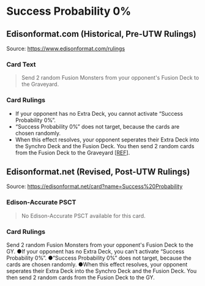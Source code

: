 # Success Probability 0%

## Edisonformat.com (Historical, Pre-UTW Rulings)

Source: https://www.edisonformat.com/rulings

### Card Text

> Send 2 random Fusion Monsters from your opponent's Fusion Deck to the Graveyard.

### Card Rulings

*   If your opponent has no Extra Deck, you cannot activate “Success Probability 0%”.
*   “Success Probability 0%” does not target, because the cards are chosen randomly.
*   When this effect resolves, your opponent seperates their Extra Deck into the Synchro Deck and the Fusion Deck. You then send 2 random cards from the Fusion Deck to the Graveyard \[[REF](https://www.pojo.biz/board/showthread.php?t=812022)\].

## Edisonformat.net (Revised, Post-UTW Rulings)

Source: https://edisonformat.net/card?name=Success%20Probability

### Edison-Accurate PSCT

> No Edison-Accurate PSCT available for this card.

### Card Rulings

Send 2 random Fusion Monsters from your opponent's Fusion Deck to the GY.
●If your opponent has no Extra Deck, you can't activate “Success Probability 0%”.
●“Success Probability 0%” does not target, because the cards are chosen randomly.
●When this effect resolves, your opponent seperates their Extra Deck into the Synchro Deck and the Fusion Deck. You then send 2 random cards from the Fusion Deck to the GY.
            